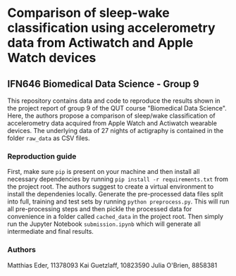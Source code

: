 # Comparison of sleep-wake classification using accelerometry data from Actiwatch and Apple Watch devices
## IFN646 Biomedical Data Science - Group 9

This repository contains data and code to reproduce the results shown in the project report of group 9 of the QUT course "Biomedical Data Science". Here, the authors propose a comparison of sleep/wake classification of accelerometry data acquired from Apple Watch and Actiwatch wearable devices. The underlying data of 27 nights of actigraphy is contained in the folder `raw_data` as CSV files.

### Reproduction guide
First, make sure `pip` is present on your machine and then install all necessary dependencies by running `pip install -r requirements.txt` from the project root. The authors suggest to create a virtual environment to install the dependenies locally. Generate the pre-processed data files split into full, training and test sets by running `python preprocess.py`. This will run all pre-processing steps and then pickle the processed data for convenience in a folder called `cached_data` in the project root. Then simply run the Jupyter Notebook `submission.ipynb` which will generate all intermediate and final results.

### Authors
Matthias Eder, 11378093
Kai Guetzlaff, 10823590
Julia O'Brien, 8858381
